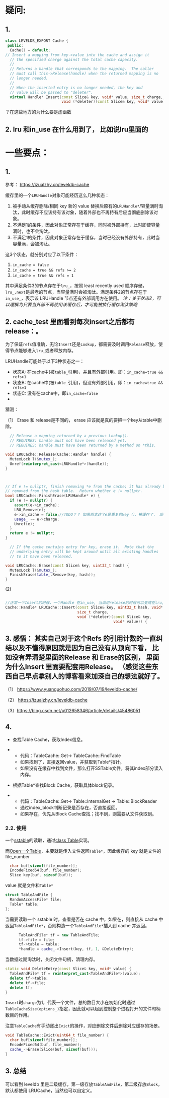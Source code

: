 





# 疑问:

## 1.   

```C++
class LEVELDB_EXPORT Cache {
 public:
  Cache() = default;  
// Insert a mapping from key->value into the cache and assign it
  // the specified charge against the total cache capacity.
  //
  // Returns a handle that corresponds to the mapping.  The caller
  // must call this->Release(handle) when the returned mapping is no
  // longer needed.
  //
  // When the inserted entry is no longer needed, the key and
  // value will be passed to "deleter".
  virtual Handle* Insert(const Slice& key, void* value, size_t charge,
                         void (*deleter)(const Slice& key, void* value)) = 0;


```

？在这些地方的为什么要是虚函数



## 2.  lru 和in_use 在什么用到了， 比如说lru里面的











# 一些要点：







## 1. 

参考： https://izualzhy.cn/leveldb-cache 



缓存里的一个`LRUHandle`对象可能经历这么几种状态：

1. 被手动从缓存删除/相同 key 新的 value 替换后原有的`LRUHandle*`/容量满时淘汰，此时缓存不应该持有该对象，随着外部也不再持有后应当彻底删除该对象。
2. 不满足1的条件，因此对象正常存在于缓存，同时被外部持有，此时即使容量满时，也不会淘汰。
3. 不满足1的条件，因此对象正常存在于缓存，当时已经没有外部持有，此时当容量满，会被淘汰。

这3个状态，就分别对应了以下条件：

1. `in_cache = false`
2. `in_cache = true && refs >= 2`
3. `in_cache = true && refs = 1`

其中满足条件3的节点存在于`lru_`，按照 least recently used 顺序存储，`lru_.next`是最老的节点，当容量满时会被淘汰。满足条件2的节点存在于`in_use_`，表示该 LRUHandle 节点还有外部调用方在使用。
*注：关于状态2，可以理解为只要当外部不再使用该缓存后，才可能被执行缓存淘汰策略*

## 2.  cache_test 里面看到每次insert之后都有release：。



为了保证`refs`值准确，无论`Insert`还是`Lookup`，都需要及时调用`Release`释放，使得节点能够进入`lru_`或者释放内存。


LRUHandle可能处于以下3种状态之一：

- 状态A: 在cache中(被`table_`引用)，并且有外部引用。即：`in_cache=true && refs>1`
- 状态B: 在cache中(被`table_`引用)，但没有外部引用。即：`in_cache=true && refs=1`
- 状态C: 没有在cache中，即`in_cache=false`
- 

猜测：

 （1） Erase 和 release是不同的， erase 应该就是真的要把一个key从table中删除。





```C++
  // Release a mapping returned by a previous Lookup().
  // REQUIRES: handle must not have been released yet.
  // REQUIRES: handle must have been returned by a method on *this.

void LRUCache::Release(Cache::Handle* handle) {
  MutexLock l(&mutex_);
  Unref(reinterpret_cast<LRUHandle*>(handle));
}



// If e != nullptr, finish removing *e from the cache; it has already been
// removed from the hash table.  Return whether e != nullptr.
bool LRUCache::FinishErase(LRUHandle* e) {
  if (e != nullptr) {
    assert(e->in_cache);
    LRU_Remove(e);
    e->in_cache = false;//TODO？？ 如果原本这个e是重复的key（），被缓存了， 现在变成不缓存，那么下面的Unref(e),真的有把这个e删除吗？，什么时候才是真正的删除呢？
    usage_ -= e->charge;
    Unref(e);
  }
  return e != nullptr;
}

  // If the cache contains entry for key, erase it.  Note that the
  // underlying entry will be kept around until all existing handles
  // to it have been released.

void LRUCache::Erase(const Slice& key, uint32_t hash) {
  MutexLock l(&mutex_);
  FinishErase(table_.Remove(key, hash));
}
```





(2)

```C++

//正常一个Insert的时候，一个Handle 在in_use, 当调用release的时候可以变成在lru,如果用了erase之后就会是移除了
Cache::Handle* LRUCache::Insert(const Slice& key, uint32_t hash, void* value,
                                size_t charge,
                                void (*deleter)(const Slice& key,
                                                void* value)) {

```







## 3. 感悟： 其实自己对于这个Refs 的引用计数的一直纠结以及不懂得原因就是因为自己没有从顶向下看， 比如没有弄清楚里面的Release  和 Erase的区别， 里面为什么Insert 里面要配套用Release。 （感觉这些东西自己早点拿别人的博客看来加深自己的想法就好了。

（1） https://www.yuanguohuo.com/2019/07/19/leveldb-cache/ 

（2） https://izualzhy.cn/leveldb-cache

（3）https://blog.csdn.net/u012658346/article/details/45486051





## 4. 



- 查找Table Cache，获取Index信息。

- - 代码：TableCache::Get-> TableCache::FindTable
  - 如果找到了，直接返回value，并获取到Table*指针。
  - 如果没有在缓存中找到文件，那么打开SSTable文件，将其index部分读入内存。



- 根据Table*查找Block Cache，获取具体block记录。

- - 代码：TableCache::Get-> Table::InternalGet -> Table::BlockReader
  - 通过index_block判断记录是否存在，否直接返回。
  - 如果存在，优先从Block Cache查找；找不到，则需要从文件获取到。





### 2.2. 使用

一个[sstable](https://izualzhy.cn/leveldb-sstable)的读取，通过[class Table](https://izualzhy.cn/leveldb-table)实现。

而[Open一个Table](https://izualzhy.cn/leveldb-table#31-open)，主要就是传入文件返回`Table*`，因此缓存的 key 就是文件的 file_number

```C++
  char buf[sizeof(file_number)];
  EncodeFixed64(buf, file_number);
  Slice key(buf, sizeof(buf));
```

value 就是文件和`Table*`

```C++
struct TableAndFile {
  RandomAccessFile* file;
  Table* table;
};
```

当需要读取一个 sstable 时，查看是否在 cache 中，如果在，则直接从 cache 中返回`TableAndFile*`，否则构造一个`TableAndFile*`插入到 cache 并返回。

```C++
      TableAndFile* tf = new TableAndFile;
      tf->file = file;
      tf->table = table;
      *handle = cache_->Insert(key, tf, 1, &DeleteEntry);
```





当数据过期淘汰时，关闭文件句柄，清理内存。

```C++
static void DeleteEntry(const Slice& key, void* value) {
  TableAndFile* tf = reinterpret_cast<TableAndFile*>(value);
  delete tf->table;
  delete tf->file;
  delete tf;
}
```

`Insert`时`charge`为1，代表一个文件，总的数目大小在初始化时通过`TableCacheSize(options_)`指定，因此就可以起到控制整个进程打开的文件句柄数目的作用。

注意`TableCache`有手动逐出`Evict`的操作，对应删除文件后删除对应缓存的场景。

```C++
void TableCache::Evict(uint64_t file_number) {
  char buf[sizeof(file_number)];
  EncodeFixed64(buf, file_number);
  cache_->Erase(Slice(buf, sizeof(buf)));
}
```









##  3. 总结

可以看到 leveldb 里是二级缓存，第一级存放`TableAndFile`，第二级存放`Block`，默认都使用 LRUCache，当然也可以自定义。